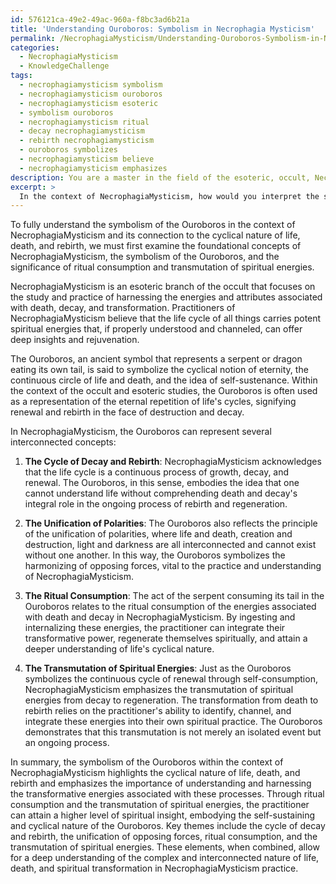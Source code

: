```yaml
---
id: 576121ca-49e2-49ac-960a-f8bc3ad6b21a
title: 'Understanding Ouroboros: Symbolism in Necrophagia Mysticism'
permalink: /NecrophagiaMysticism/Understanding-Ouroboros-Symbolism-in-Necrophagia-Mysticism/
categories:
  - NecrophagiaMysticism
  - KnowledgeChallenge
tags:
  - necrophagiamysticism symbolism
  - necrophagiamysticism ouroboros
  - necrophagiamysticism esoteric
  - symbolism ouroboros
  - necrophagiamysticism ritual
  - decay necrophagiamysticism
  - rebirth necrophagiamysticism
  - ouroboros symbolizes
  - necrophagiamysticism believe
  - necrophagiamysticism emphasizes
description: You are a master in the field of the esoteric, occult, NecrophagiaMysticism and Education. You are a writer of tests, challenges, books and deep knowledge on NecrophagiaMysticism for initiates and students to gain deep insights and understanding from. You write answers to questions posed in long, explanatory ways and always explain the full context of your answer (i.e., related concepts, formulas, examples, or history), as well as the step-by-step thinking process you take to answer the challenges. Be rigorous and thorough, and summarize the key themes, ideas, and conclusions at the end.
excerpt: > 
  In the context of NecrophagiaMysticism, how would you interpret the symbolism of the Ouroboros and its connection to the cyclical nature of life, death, and rebirth, while considering the roles of ritual consumption and transmutation of spiritual energies?
---
```

To fully understand the symbolism of the Ouroboros in the context of NecrophagiaMysticism and its connection to the cyclical nature of life, death, and rebirth, we must first examine the foundational concepts of NecrophagiaMysticism, the symbolism of the Ouroboros, and the significance of ritual consumption and transmutation of spiritual energies.

NecrophagiaMysticism is an esoteric branch of the occult that focuses on the study and practice of harnessing the energies and attributes associated with death, decay, and transformation. Practitioners of NecrophagiaMysticism believe that the life cycle of all things carries potent spiritual energies that, if properly understood and channeled, can offer deep insights and rejuvenation.

The Ouroboros, an ancient symbol that represents a serpent or dragon eating its own tail, is said to symbolize the cyclical notion of eternity, the continuous circle of life and death, and the idea of self-sustenance. Within the context of the occult and esoteric studies, the Ouroboros is often used as a representation of the eternal repetition of life's cycles, signifying renewal and rebirth in the face of destruction and decay.

In NecrophagiaMysticism, the Ouroboros can represent several interconnected concepts:

1. ****The Cycle of Decay and Rebirth****: NecrophagiaMysticism acknowledges that the life cycle is a continuous process of growth, decay, and renewal. The Ouroboros, in this sense, embodies the idea that one cannot understand life without comprehending death and decay's integral role in the ongoing process of rebirth and regeneration.

2. ****The Unification of Polarities****: The Ouroboros also reflects the principle of the unification of polarities, where life and death, creation and destruction, light and darkness are all interconnected and cannot exist without one another. In this way, the Ouroboros symbolizes the harmonizing of opposing forces, vital to the practice and understanding of NecrophagiaMysticism.

3. ****The Ritual Consumption****: The act of the serpent consuming its tail in the Ouroboros relates to the ritual consumption of the energies associated with death and decay in NecrophagiaMysticism. By ingesting and internalizing these energies, the practitioner can integrate their transformative power, regenerate themselves spiritually, and attain a deeper understanding of life's cyclical nature.

4. ****The Transmutation of Spiritual Energies****: Just as the Ouroboros symbolizes the continuous cycle of renewal through self-consumption, NecrophagiaMysticism emphasizes the transmutation of spiritual energies from decay to regeneration. The transformation from death to rebirth relies on the practitioner's ability to identify, channel, and integrate these energies into their own spiritual practice. The Ouroboros demonstrates that this transmutation is not merely an isolated event but an ongoing process.

In summary, the symbolism of the Ouroboros within the context of NecrophagiaMysticism highlights the cyclical nature of life, death, and rebirth and emphasizes the importance of understanding and harnessing the transformative energies associated with these processes. Through ritual consumption and the transmutation of spiritual energies, the practitioner can attain a higher level of spiritual insight, embodying the self-sustaining and cyclical nature of the Ouroboros. Key themes include the cycle of decay and rebirth, the unification of opposing forces, ritual consumption, and the transmutation of spiritual energies. These elements, when combined, allow for a deep understanding of the complex and interconnected nature of life, death, and spiritual transformation in NecrophagiaMysticism practice.
